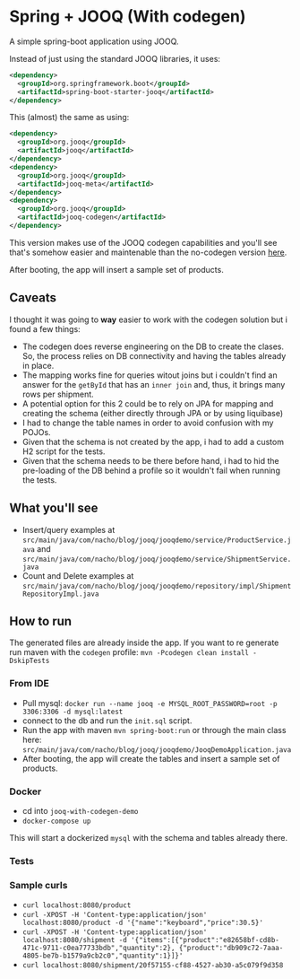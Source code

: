 # Spring + JOOQ (With codegen)

A simple spring-boot application using JOOQ.

Instead of just using the standard JOOQ libraries, it uses:

```xml
<dependency>
  <groupId>org.springframework.boot</groupId>
  <artifactId>spring-boot-starter-jooq</artifactId>
</dependency>
```

This (almost) the same as using:

```xml
<dependency>
  <groupId>org.jooq</groupId>
  <artifactId>jooq</artifactId>
</dependency>
<dependency>
  <groupId>org.jooq</groupId>
  <artifactId>jooq-meta</artifactId>
</dependency>
<dependency>
  <groupId>org.jooq</groupId>
  <artifactId>jooq-codegen</artifactId>
</dependency>
```

This version makes use of the JOOQ codegen capabilities and you'll see that's somehow easier and maintenable than the no-codegen version [here](https://github.com/nacho270/db-libraries-demos/tree/master/jooq-no-codegen-demo).

After booting, the app will insert a sample set of products.

## Caveats

I thought it was going to **way** easier to work with the codegen solution but i found a few things:

- The codegen does reverse engineering on the DB to create the clases. So, the process relies on DB connectivity and having the tables already in place.
- The mapping works fine for queries witout joins but i couldn't find an answer for the `getById` that has an `inner join` and, thus, it brings many rows per shipment.
- A potential option for this 2 could be to rely on JPA for mapping and creating the schema (either directly through JPA or by using liquibase)
- I had to change the table names in order to avoid confusion with my POJOs.
- Given that the schema is not created by the app, i had to add a custom H2 script for the tests.
- Given that the schema needs to be there before hand, i had to hid the pre-loading of the DB behind a profile so it wouldn't fail when running the tests.

## What you'll see

- Insert/query examples at `src/main/java/com/nacho/blog/jooq/jooqdemo/service/ProductService.java` and `src/main/java/com/nacho/blog/jooq/jooqdemo/service/ShipmentService.java`
- Count and Delete examples at `src/main/java/com/nacho/blog/jooq/jooqdemo/repository/impl/ShipmentRepositoryImpl.java`

## How to run

The generated files are already inside the app. If you want to re generate run maven with the `codegen` profile: `mvn -Pcodegen clean install -DskipTests`

### From IDE
- Pull mysql: `docker run --name jooq -e MYSQL_ROOT_PASSWORD=root -p 3306:3306 -d mysql:latest`
- connect to the db and run the `init.sql` script.
- Run the app with maven `mvn spring-boot:run` or through the main class here: `src/main/java/com/nacho/blog/jooq/jooqdemo/JooqDemoApplication.java`
- After booting, the app will create the tables and insert a sample set of products.

### Docker

- cd into `jooq-with-codegen-demo`
- `docker-compose up`

This will start a dockerized `mysql` with the schema and tables already there.

### Tests



### Sample curls

- `curl localhost:8080/product`
- `curl -XPOST -H 'Content-type:application/json' localhost:8080/product -d '{"name":"keyboard","price":30.5}'`
- `curl -XPOST -H 'Content-type:application/json' localhost:8080/shipment -d '{"items":[{"product":"e82658bf-cd8b-471c-9711-c0ea77733bdb","quantity":2}, {"product":"db909c72-7aaa-4805-be7b-b1579a9cb2c0","quantity":1}]}'`
- `curl localhost:8080/shipment/20f57155-cf88-4527-ab30-a5c079f9d358`
